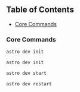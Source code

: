 ## Table of Contents
- [Core Commands](#core-commands)

### Core Commands
```bash
astro dev init
```
```bash
astro dev init
```
```bash
astro dev start
```
```bash
astro dev restart
```

